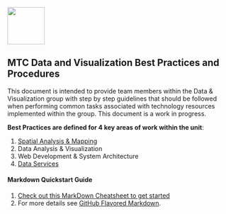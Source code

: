 
<a href="url"><img src="http://gis.mtc.ca.gov/mtcimages/mtcgisLogo.png" align="top" height="84" width="84" ></a>  

## MTC Data and Visualization Best Practices and Procedures
This document is intended to provide team members within the Data & Visualization group with step by step guidelines that should be followed when performing common tasks associated with technology resources implemented within the group. This document is a work in progress.  

**Best Practices are defined for 4 key areas of work within the unit**:  
1. [Spatial Analysis & Mapping](https://bayareametro.github.io/)
2. Data Analysis & Visualization
3. Web Development & System Architecture
4. [Data Services](https://bayareametro.github.io/DataServices/)  



#### Markdown Quickstart Guide
1. [Check out this MarkDown Cheatsheet to get started](https://github.com/adam-p/markdown-here/wiki/Markdown-Cheatsheet)  
2. For more details see [GitHub Flavored Markdown](https://guides.github.com/features/mastering-markdown/).
